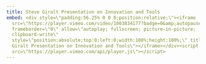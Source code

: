 ```yaml
---
title: Steve Giralt Presentation on Innovation and Tools
embed: <div style=\"padding:56.25% 0 0 0;position:relative;\"><iframe
  src=\"https://player.vimeo.com/video/1003834177?badge=0&amp;autopause=0&amp;player_id=0&amp;app_id=58479\"
  frameborder=\"0\" allow=\"autoplay; fullscreen; picture-in-picture;
  clipboard-write\"
  style=\"position:absolute;top:0;left:0;width:100%;height:100%;\" title=\"Steve
  Giralt Presentation on Innovation and Tools\"></iframe></div><script
  src=\"https://player.vimeo.com/api/player.js\"></script>
---
```

